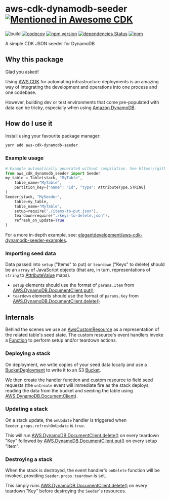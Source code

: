 # aws-cdk-dynamodb-seeder [![Mentioned in Awesome CDK](https://awesome.re/mentioned-badge.svg)](https://github.com/eladb/awesome-cdk)

![build](https://github.com/elegantdevelopment/aws-cdk-dynamodb-seeder/workflows/build/badge.svg)
[![codecov](https://codecov.io/gh/elegantdevelopment/aws-cdk-dynamodb-seeder/branch/master/graph/badge.svg)](https://codecov.io/gh/elegantdevelopment/aws-cdk-dynamodb-seeder)
[![npm version](https://badge.fury.io/js/aws-cdk-dynamodb-seeder.svg)](https://badge.fury.io/js/aws-cdk-dynamodb-seeder)
[![dependencies Status](https://david-dm.org/elegantdevelopment/aws-cdk-dynamodb-seeder/status.svg)](https://david-dm.org/elegantdevelopment/aws-cdk-dynamodb-seeder)
[![npm](https://img.shields.io/npm/dt/aws-cdk-dynamodb-seeder)](https://www.npmjs.com/package/aws-cdk-dynamodb-seeder)

A simple CDK JSON seeder for DynamoDB

## Why this package

Glad you asked!

Using [AWS CDK](https://aws.amazon.com/cdk) for automating infrastructure deployments is an amazing way of integrating the development and operations into one process and one codebase.

However, building dev or test environments that come pre-populated with data can be tricky, especially when using [Amazon DynamoDB](https://aws.amazon.com/dynamodb).

## How do I use it

Install using your favourite package manager:

```sh
yarn add aws-cdk-dynamodb-seeder
```

### Example usage

```python
# Example automatically generated without compilation. See https://github.com/aws/jsii/issues/826
from aws_cdk_dynamodb_seeder import Seeder
my_table = Table(stack, "MyTable",
    table_name="MyTable",
    partition_key={"name": "Id", "type": AttributeType.STRING}
)
Seeder(stack, "MySeeder",
    table=my_table,
    table_name="MyTable",
    setup=require("./items-to-put.json"),
    teardown=require("./keys-to-delete.json"),
    refresh_on_update=True
)
```

For a more in-depth example, see: [elegantdevelopment/aws-cdk-dynamodb-seeder-examples](https://github.com/elegantdevelopment/aws-cdk-dynamodb-seeder-examples).

### Importing seed data

Data passed into `setup` ("Items" to put) or `teardown` ("Keys" to delete) should be an `array` of JavaScript objects (that are, in turn, representations of `string` to [AttributeValue](https://docs.aws.amazon.com/amazondynamodb/latest/APIReference/API_AttributeValue.html) maps).

* `setup` elements should use the format of `params.Item` from [AWS.DynamoDB.DocumentClient.put()](https://docs.aws.amazon.com/AWSJavaScriptSDK/latest/AWS/DynamoDB/DocumentClient.html#put-property)
* `teardown` elements should use the format of `params.Key` from [AWS.DynamoDB.DocumentClient.delete()](https://docs.aws.amazon.com/AWSJavaScriptSDK/latest/AWS/DynamoDB/DocumentClient.html#delete-property)

## Internals

Behind the scenes we use an [AwsCustomResource](https://docs.aws.amazon.com/cdk/api/latest/typescript/api/custom-resources/awscustomresource.html) as a representation of the related table's seed state. The custom resource's event handlers invoke a [Function](https://docs.aws.amazon.com/cdk/api/latest/typescript/api/aws-lambda/function.html#aws_lambda_Function) to perform setup and/or teardown actions.

### Deploying a stack

On deployment, we write copies of your seed data locally and use a [BucketDeployment](https://docs.aws.amazon.com/cdk/api/latest/typescript/api/aws-s3-deployment/bucketdeployment.html#aws_s3_deployment_BucketDeployment) to write it to an S3 [Bucket](https://docs.aws.amazon.com/cdk/api/latest/typescript/api/aws-s3/bucket.html#aws_s3_Bucket).

We then create the handler function and custom resource to field seed requests (the `onCreate` event will immediate fire as the stack deploys, reading the data from the bucket and seeding the table using [AWS.DynamoDB.DocumentClient](https://docs.aws.amazon.com/AWSJavaScriptSDK/latest/AWS/DynamoDB/DocumentClient.html)).

### Updating a stack

On a stack update, the `onUpdate` handler is triggered when `Seeder.props.refreshOnUpdate` is `true`.

This will run [AWS.DynamoDB.DocumentClient.delete()](https://docs.aws.amazon.com/AWSJavaScriptSDK/latest/AWS/DynamoDB/DocumentClient.html#delete-property) on every teardown "Key" followed by [AWS.DynamoDB.DocumentClient.put()](https://docs.aws.amazon.com/AWSJavaScriptSDK/latest/AWS/DynamoDB/DocumentClient.html#put-property) on every setup "Item".

### Destroying a stack

When the stack is destroyed, the event handler's `onDelete` function will be invoked, providing `Seeder.props.teardown` is set.

This simply runs [AWS.DynamoDB.DocumentClient.delete()](https://docs.aws.amazon.com/AWSJavaScriptSDK/latest/AWS/DynamoDB/DocumentClient.html#delete-property) on every teardown "Key" before destroying the `Seeder`'s resources.

<!-- Internals -->

